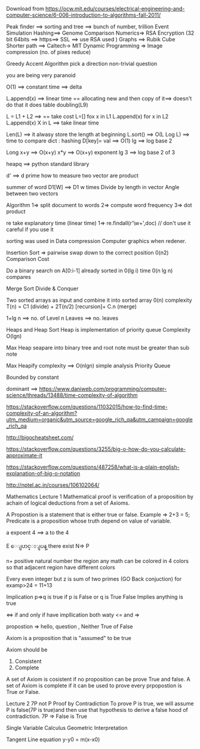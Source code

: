 Download from 
https://ocw.mit.edu/courses/electrical-engineering-and-computer-science/6-006-introduction-to-algorithms-fall-2011/




Peak finder ==>
sorting and tree ==> bunch of number, trillion Event Simulation
Hashing==> Genome Comparison
Numerics=> RSA Encryption (32 bit 64bits ==> https==> SSL ==> use RSA used )
Graphs ==> Rubik Cube 
Shorter path ==> Caltech-> MIT
Dynamic Programming => Image compression (no. of pixes reduce)

Greedy Accent Algorithm
pick a direction
non-trivial question

you are being very paranoid


O(1) ==> constant time ==> delta

L.append(x) ==> linear time == allocating new and then copy of it==> doesn't do that
it does table doubling(L9)

L = L1 + L2 ==> == take cost
L=[]
fox x in L1
L.append(x)
for x in L2
L.append(x)
X in L ==> take linear time 

Len(L) ==> it alwasy store the length at beginning
L.sort() ==> O(L Log L) ==> time to compare
dict :  hashing
D[key]= val ==> O(1)
lg ==> log base 2

Long
x+y ==> O(x+y)
x*y ==> O(x+y) exponent lg 3 ==> log base 2 of 3

heapq ==> python standard library

d' ==> d prime
how to measure two vector are
product

summer of word D1[W] ==> D1 w times
Divide by length in vector
Angle between two vectors

Algorithm
1=> split document to words
2=> compute word frequency
3=> dot product

re take explanatory time (linear time)
1=> re.findall(r'\w+',doc) // don't use it careful if you use it


sorting was used in Data compression
Computer graphics when redener.


Insertion Sort =>
pairwise swap down to the correct position
0(n2) Comparison Cost


Do a binary search on A[0:i-1] already sorted
in 0(lg i) time 0(n lg n) compares

Merge Sort
Divide & Conquer

Two sorted arrays as input and combine it into sorted array
0(n) complexity
T(n) = C1 (divide) + 2T(n/2)  [recursion]+ C.n (merge)

1+lg n ==> no. of Level
n Leaves ==> no. leaves

Heaps and Heap Sort
Heap is implementation of priority queue
Complexity O(lgn)

Max Heap
seapare into binary tree
and root note must be greater than sub note

Max Heapify
complexity ==> O(nlgn) simple analysis
Priority Queue

Bounded by constant

dominant ==>
https://www.daniweb.com/programming/computer-science/threads/13488/time-complexity-of-algorithm

https://stackoverflow.com/questions/11032015/how-to-find-time-complexity-of-an-algorithm?utm_medium=organic&utm_source=google_rich_qa&utm_campaign=google_rich_qa

http://bigocheatsheet.com/

https://stackoverflow.com/questions/3255/big-o-how-do-you-calculate-approximate-it

https://stackoverflow.com/questions/487258/what-is-a-plain-english-explanation-of-big-o-notation

http://nptel.ac.in/courses/106102064/

Mathematics Lecture 1
Mathematical proof is verification of a proposition
by achain of logical deductions from a set of Axioms.

A Propostion is a statement that is either true or false.
Example => 2+3 = 5;
Predicate is a proposition whose truth depend on value of variable.


a expoent 4 ==> a to the 4

E ေျပာင္းျပန္ there exist
N=> P

n+ positive natural number
the region any math can be colored in 4 colors so that adjacent region have different colors 

Every even integer  but z is sum of two primes (GO Back conjuction)
for examp>24 = 11+13

Implication p=>q is true if p is False or q is True
False Implies anything is true

<=> if and only if
have impllication both waty <= and =>

propostion => hello, question , Neither True of False

Axiom 
is a proposition that is "assumed" to be true

Axiom should be 
1. Consistent
2. Complete

A set of Axiom is cosistent if no proposition can be prove True and false. 
A set of Axiom is complete if it can be used to prove every prpopostion is True or False.

Lecture 2
7P not P
Proof by Contradiction
To prove P is true, we will assume P is false(7P is true)and then use that hypothesis to derive
a false hood of contradiction.
7P => False is True


Single Variable Calculus
Geometric Interpretation

Tangent Line equation
y-y0 = m(x-x0)

